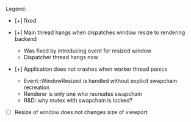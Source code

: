 Legend:

* [+] fixed

- [+] Main thread hangs when dispatches window resize to rendering backend
    - Was fixed by introducing event for resized window
    - Dispatcher thread hangs now

- [+] Application does not crashes when worker thread panics
    - Event::WindowResized is handled without explicit swapchain recreation
    - Renderer is only one who recreates swapchain
    - R&D: why mutex with swapchain is locked?

- [ ] Resize of window does not changes size of viewport